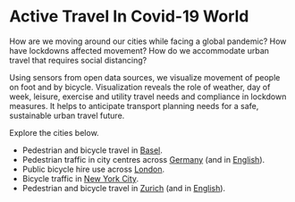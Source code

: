 # Active Travel In Covid-19 World

How are we moving around our cities while facing a global pandemic? How have lockdowns affected movement? How do we accommodate urban travel that requires social distancing?

Using sensors from open data sources, we visualize movement of people on foot and by bicycle. Visualization reveals the role of weather, day of week, leisure, exercise and utility travel needs and compliance in lockdown measures. It helps to anticipate transport planning needs for a safe, sustainable urban travel future.

Explore the cities below.

- Pedestrian and bicycle travel in [Basel](docs/basel/).
- Pedestrian traffic in city centres across [Germany](docs/germany/) (and in [English](docs/germany/index_en)).
- Public bicycle hire use across [London](docs/london/).
- Bicycle traffic in [New York City](docs/newyork/).
- Pedestrian and bicycle travel in [Zurich](docs/zurich/) (and in [English](docs/zurich/zurich_en)).
